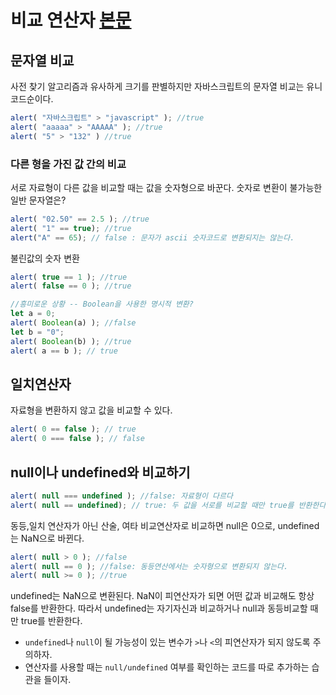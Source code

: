 # 비교 연산자 [본문](https://ko.javascript.info/comparison)

## 문자열 비교

사전 찾기 알고리즘과 유사하게 크기를 판별하지만 
자바스크립트의 문자열 비교는 유니코드순이다. 
```javascript
alert( "자바스크립트" > "javascript" ); //true
alert( "aaaaa" > "AAAAA" ); //true
alert( "5" > "132" ) //true
```

### 다른 형을 가진 값 간의 비교 

서로 자료형이 다른 값을 비교할 때는 값을 숫자형으로 바꾼다. 
숫자로 변환이 불가능한 일반 문자열은?
```javascript
alert( "02.50" == 2.5 ); //true
alert( "1" == true); //true
alert("A" == 65); // false : 문자가 ascii 숫자코드로 변환되지는 않는다.
```

불린값의 숫자 변환
```javascript
alert( true == 1 ); //true
alert( false == 0 ); //true

//흥미로운 상황 -- Boolean을 사용한 명시적 변환?
let a = 0;
alert( Boolean(a) ); //false
let b = "0";
alert( Boolean(b) ); //true
alert( a == b ); // true
```

## 일치연산자
자료형을 변환하지 않고 값을 비교할 수 있다.
```javascript
alert( 0 == false ); // true
alert( 0 === false ); // false
```

## null이나 undefined와 비교하기

```javascript
alert( null === undefined ); //false: 자료형이 다르다
alert( null == undefined); // true: 두 값을 서로를 비교할 때만 true를 반환한다.
```

동등,일치 연산자가 아닌 산술, 여타 비교연산자로 비교하면 null은 0으로, undefined는 NaN으로 바뀐다.

```javascript
alert( null > 0 ); //false
alert( null == 0 ); //false: 동등연산에서는 숫자형으로 변환되지 않는다.
alert( null >= 0 ); //true
```

undefined는 NaN으로 변환된다. NaN이 피연산자가 되면 어떤 값과 비교해도 항상 false를 반환한다. 따라서 undefined는 자기자신과 비교하거나 null과 동등비교할 때만 true를 반환한다.


- `undefined`나 `null`이 될 가능성이 있는 변수가 `>`나 `<`의 피연산자가 되지 않도록 주의하자. 
- 연산자를 사용할 때는 `null/undefined` 여부를 확인하는 코드를 따로 추가하는 습관을 들이자.



